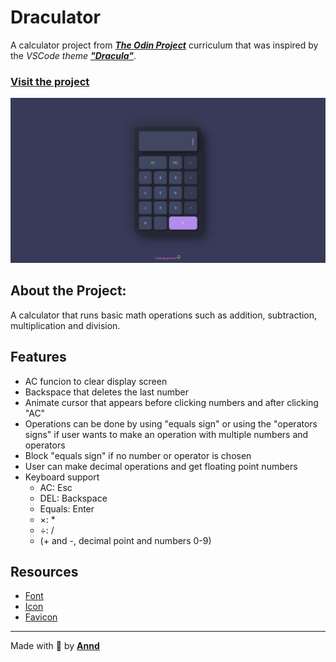 # Draculator

A calculator project from [**_The Odin Project_**](https://www.theodinproject.com/lessons/foundations-calculator) curriculum that was inspired by the _VSCode theme [**"Dracula"**](https://draculatheme.com/visual-studio-code)_.

### [Visit the project](https://anndcodes.github.io/calculator/)

![Screen capture of the Calculator](assets/project.png)

## About the Project:
A calculator that runs basic math operations such as addition, subtraction, multiplication and division.
## Features
* AC funcion to clear display screen
* Backspace that deletes the last number
* Animate cursor that appears before clicking numbers and after clicking "AC"
* Operations can be done by using "equals sign" or using the "operators signs" if user wants to make an operation with multiple numbers and operators
* Block "equals sign" if no number or operator is chosen 
* User can make decimal operations and get floating point numbers 
* Keyboard support 
  * AC: Esc
  * DEL: Backspace
  * Equals: Enter
  * ×: *
  * ÷: / 
  * (+ and -, decimal point and numbers 0-9)

## Resources 
* [Font](https://www.fontshare.com/fonts/nippo)
* [Icon](https://phosphoricons.com/)
* [Favicon](https://www.streamlinehq.com/icons?tab=free&search=calculator)

--- 

Made with 💜 by [**Annd**](https://github.com/anndcodes)